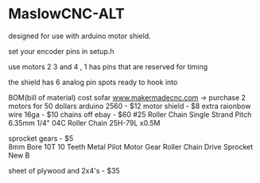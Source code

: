 # MaslowCNC-ALT
designed for use with arduino motor shield.

set your encoder pins in setup.h

use motors 2 3 and 4 , 1 has pins that are reserved for timing

the shield has 6 analog pin spots ready to hook into





BOM(bill of material) cost sofar
www.makermadecnc.com  -> purchase 2 motors for 50 dollars
arduino 2560 - $12
motor shield - $8
extra raionbow wire 16ga - $10
chains off ebay - $60
#25 Roller Chain Single Strand Pitch 6.35mm 1/4" 04C Roller Chain 25H-79L x0.5M


sprocket gears - $5  
8mm Bore 10T 10 Teeth Metal Pilot Motor Gear Roller Chain Drive Sprocket New B

sheet of plywood and 2x4's - $35
